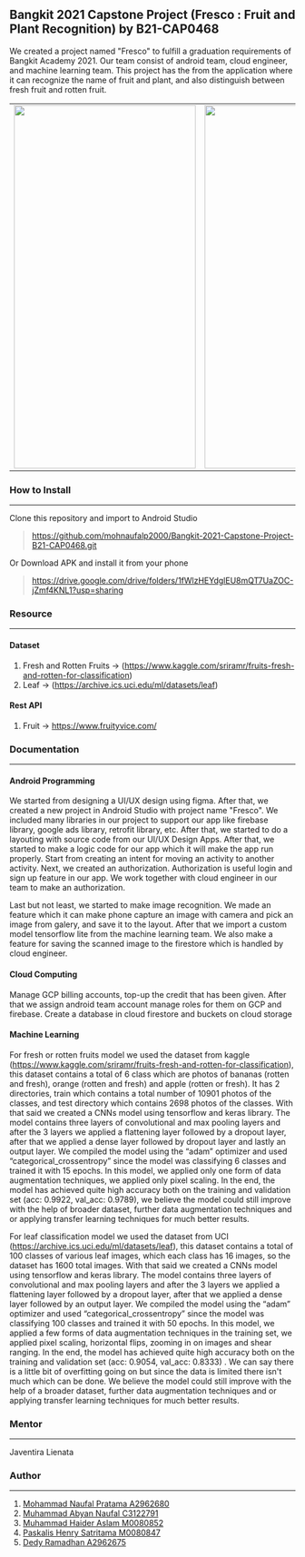 ## Bangkit 2021 Capstone Project (Fresco : Fruit and Plant Recognition) by B21-CAP0468

We created a project named "Fresco" to fulfill a graduation requirements of Bangkit Academy 2021. Our team consist of android team, cloud engineer, and machine learning team.
This project has the from the application where it can recognize the name of fruit and plant, and also distinguish between fresh fruit and rotten fruit.

<table><tr>
<td> <img src="https://user-images.githubusercontent.com/49554106/121322897-9086bc00-c939-11eb-9b51-ae1080cf73d7.jpg" width="320" height="640"> </td>
<td> <img src="https://user-images.githubusercontent.com/49554106/121327939-16a50180-c93e-11eb-99e4-a71dfcf5592f.jpg" width="320" height="640"/> </td>
</tr></table>

### How to Install
___

Clone this repository and import to Android Studio

> https://github.com/mohnaufalp2000/Bangkit-2021-Capstone-Project-B21-CAP0468.git

Or Download APK and install it from your phone

> https://drive.google.com/drive/folders/1fWlzHEYdglEU8mQT7UaZOC-jZmf4KNL1?usp=sharing

### Resource
___

#### Dataset

1. Fresh and Rotten Fruits -> (https://www.kaggle.com/sriramr/fruits-fresh-and-rotten-for-classification)
2. Leaf -> (https://archive.ics.uci.edu/ml/datasets/leaf)

#### Rest API

1. Fruit -> https://www.fruityvice.com/

### Documentation
___

#### Android Programming

We started from designing a UI/UX design using figma. After that, we created a new project in Android Studio with project name "Fresco". We included many libraries in our project to support our app like firebase library, google ads library, retrofit library, etc. After that, we started to do a layouting with source code from our UI/UX Design Apps. After that, we started to make a logic code for our app which it will make the app run properly. Start from creating an intent for moving an activity to another activity. Next, we created an authorization. Authorization is useful login and sign up feature in our app. We work together with cloud engineer in our team to make an authorization.
  
Last but not least, we started to make image recognition. We made an feature which it can make phone capture an image with camera and pick an image from galery, and save it to the layout. After that we import a custom model tensorflow lite from the machine learning team. We also make a feature for saving the scanned image to the firestore which is handled by cloud engineer.  

#### Cloud Computing

Manage GCP billing accounts, top-up the credit that has been given. After that we assign android team account manage roles for them on GCP and firebase. Create a database in cloud firestore and buckets on cloud storage

#### Machine Learning

For fresh or rotten fruits model we used the dataset from kaggle (https://www.kaggle.com/sriramr/fruits-fresh-and-rotten-for-classification), this dataset contains a total of 6 class which are photos of bananas (rotten and fresh), orange (rotten and fresh) and apple (rotten or fresh). It has 2 directories, train which contains a total number of 10901 photos of the classes, and test directory which contains 2698 photos of the classes. With that said we created a CNNs model using tensorflow and keras library. The model contains three layers of convolutional and max pooling layers and after the 3 layers we applied a flattening layer followed by a dropout layer, after that we applied a dense layer followed by dropout layer and lastly an output layer. We compiled the model using the “adam” optimizer and used “categorical_crossentropy” since the model was classifying 6 classes and trained it with 15 epochs. In this model, we applied only one form of data augmentation techniques, we applied only pixel scaling. In the end, the model has achieved quite high accuracy both on the training and validation set (acc: 0.9922, val_acc: 0.9789), we believe the model could still improve with the help of broader dataset, further data augmentation techniques and or applying transfer learning techniques for much better results. 
  
For leaf classification model we used the dataset from UCI (https://archive.ics.uci.edu/ml/datasets/leaf), this dataset contains a total of 100 classes of various leaf images, which each class has 16 images, so the dataset has 1600 total images. With that said we created a CNNs model using tensorflow and keras library. The model contains three layers of convolutional and max pooling layers and after the 3 layers we applied a flattening layer followed by a dropout layer, after that we applied a dense layer followed by an output layer. We compiled the model using the “adam” optimizer and used “categorical_crossentropy” since the model was classifying 100 classes and trained it with 50 epochs. In this model, we applied a few forms of data augmentation techniques in the training set, we applied pixel scaling, horizontal flips, zooming in on images and shear ranging. In the end, the model has achieved quite high accuracy both on the training and validation set (acc: 0.9054, val_acc: 0.8333) . We can say there is a little bit of overfitting going on but since the data is limited there isn't much which can be done. We believe the model could still improve with the help of a broader dataset, further data augmentation techniques and or applying transfer learning techniques for much better results. 
  
### Mentor
___

‍Javentira Lienata

### Author
___

1. <a href="https://github.com/mohnaufalp2000" target="_blank">Mohammad Naufal Pratama A2962680</a>
2. <a href="https://github.com/MAbyanN" target="_blank">Muhammad Abyan Naufal C3122791</a>
3. <a href="https://github.com/Astudent35" target="_blank">Muhammad Haider Aslam M0080852</a>
4. <a href="https://github.com/paskalhensa" target="_blank">Paskalis Henry Satritama M0080847</a>
5. <a href="https://github.com/dedyramadhan" target="_blank">Dedy Ramadhan A2962675</a>
